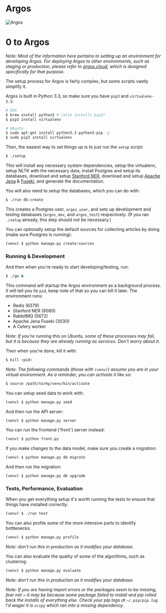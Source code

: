 Argos
===============

![Argos](https://raw.github.com/wiki/publicscience/argos/img/argos.png)

# 0 to Argos

*Note: Most of the information here pertains to setting up an
environment for developing Argos. For deploying Argos to other
environments, such as staging or production, please refer to
[argos.cloud](https://github.com/publicscience/argos.cloud), which is
designed specifically for that purpose.*

The setup process for Argos is fairly complex, but some scripts vastly simplify it.

Argos is built in Python 3.3, so make sure you have `pip3` and `virtualenv-3.3`:
```bash
# OSX
$ brew install python3 # (also installs pip3)
$ pip3 install virtualenv

# Ubuntu
$ sudo apt-get install python3.3 python3-pip -y
$ sudo pip3 install virtualenv
```

Then, the easiest way to set things up is to just run the `setup` script:
```bash
$ ./setup
```
This will install any necessary system dependencies, setup the
virtualenv, setup NLTK with the necessary data, install Postgres and setup its databases,
download and setup [Stanford NER](http://nlp.stanford.edu/software/CRF-NER.shtml#Download), 
download and setup [Apache Jena](https://jena.apache.org) & [Fuseki](https://jena.apache.org/documentation/serving_data/index.html),
and generate the documentation.

You will also need to setup the databases, which you can do with:
```bash
$ ./run db:create
```
This creates a Postgres user, `argos_user`, and sets up development and
testing databases (`argos_dev`, and `argos_test`) respectively. (If you ran `./setup` already, this step should not be necessary.)

You can optionally setup the default sources for collecting
articles by doing (make sure Postgres is running):
```bash
(venv) $ python manage.py create:sources
```

### Running & Development
And then when you're ready to start developing/testing, run:
```bash
$ ./go &
```
This command will startup the Argos environment as a background process.
It will tell you its `pid`, keep note of that so you can kill it later.
The environment runs:
* Redis (6379)
* Stanford NER (8080)
* RabbitMQ (5672)
* Apache Jena Fuseki (3030)
* A Celery worker

*Note: If you're running this on Ubuntu, some of these processes may
fail, but it is because they are already running as services. Don't
worry about it.*

Then when you're done, kill it with:
```bash
$ kill <pid>
```

*Note: The following commands (those with `(venv)`) assume you are in
your virtual environment. As a reminder, you can activate it like so:*
```bash
$ source /path/to/my/venv/bin/activate
```

You can setup seed data to work with:
```bash
(venv) $ python manage.py seed
```

And then run the API server:
```bash
(venv) $ python manage.py server
```

You can run the frontend ('front') server instead:
```bash
(venv) $ python front.py
```

If you make changes to the data model, make sure you create a migration:
```bash
(venv) $ python manage.py db migrate
```

And then run the migration:
```bash
(venv) $ python manage.py db upgrade
```

### Tests, Performance, Evaluation
When you get everything setup it's worth running the tests to ensure
that things have installed correctly:
```bash
(venv) $ ./run test
```

You can also profile some of the more intensive parts to identify
bottlenecks:
```bash
(venv) $ python manage.py profile
```
*Note: don't run this in production as it modifies your database.*

You can also evaluate the quality of some of the algorithms, such as
clustering:
```bash
(venv) $ python manage.py evaluate
```
*Note: don't run this in production as it modifies your database.*

*Note: If you are having import errors or the packages seem to be
missing, fear not ~ it may be because some package failed to install and
pip rolled back the installs of everything else. Check your pip logs at
`~/.pip/pip.log`. I'd wager it is `scipy` which ran into a missing
dependency.*

